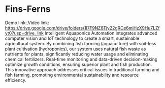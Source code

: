 # Fins-Ferns
Demo link:[ ](https://fins-ferns.vercel.app/)
Video link: https://drive.google.com/drive/folders/1l7F9NZ6Tjy22gRCe6miHzX9Hu7LZfyt0?usp=drive_link
Intelligent Aquaponics Automation integrates advanced computer vision and IoT technology to create a smart, sustainable agricultural system. By combining fish farming (aquaculture) with soil-less plant cultivation (hydroponics), our system uses natural fish waste as nutrients for plants, significantly reducing water usage and eliminating chemical fertilizers. Real-time monitoring and data-driven decision-making optimize growth conditions, ensuring superior plant and fish production. This innovative approach addresses critical issues in traditional farming and fish farming, promoting environmental sustainability and resource efficiency.

